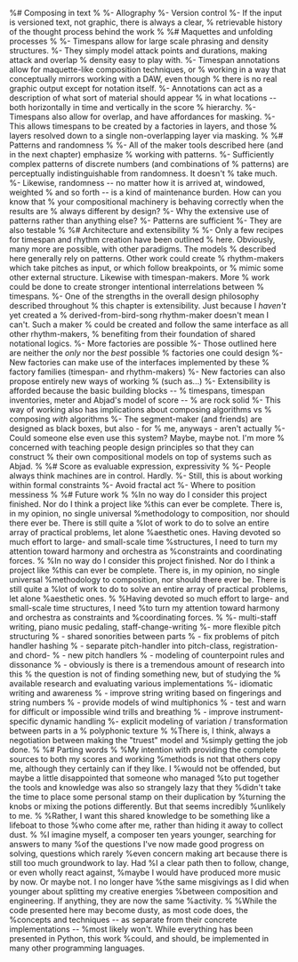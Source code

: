 
%# Composing in text
%
%-   Allography
%-   Version control
%-   If the input is versioned text, not graphic, there is always a clear,
%    retrievable history of the thought process behind the work
%
%# Maquettes and unfolding processes
%
%-   Timespans allow for large scale phrasing and density structures.
%-   They simply model attack points and durations, making attack and overlap
%    density easy to play with.
%-   Timespan annotations allow for maquette-like composition techniques, or
%    working in a way that conceptually mirrors working with a DAW, even though
%    there is no real graphic output except for notation itself.
%-   Annotations can act as a description of what sort of material should appear
%    in what locations -- both horizontally in time and vertically in the score
%    hierarchy.
%-   Timespans also allow for overlap, and have affordances for masking.
%-   This allows timespans to be created by a factories in layers, and those
%    layers resolved down to a single non-overlapping layer via masking.
%
%# Patterns and randomness
%
%-   All of the maker tools described here (and in the next chapter) emphasize
%    working with patterns.
%-   Sufficiently complex patterns of discrete numbers (and combinations of
%    patterns) are perceptually indistinguishable from randomness. It doesn't
%    take much.
%-   Likewise, randomness -- no matter how it is arrived at, windowed, weighted
%    and so forth -- is a kind of maintenance burden. How can you know that
%    your compositional machinery is behaving correctly when the results are
%    always different by design?
%-   Why the extensive use of patterns rather than anything else?
%-   Patterns are sufficient
%-   They are also testable
%
%# Architecture and extensibility
%
%-   Only a few recipes for timespan and rhythm creation have been outlined
%    here. Obviously, many more are possible, with other paradigms. The models
%    described here generally rely on patterns. Other work could create
%    rhythm-makers which take pitches as input, or which follow breakpoints, or
%    mimic some other external structure. Likewise with timespan-makers. More
%    work could be done to create stronger intentional interrelations between
%    timespans.
%-   One of the strengths in the overall design philosophy described throughout
%    this chapter is extensibility. Just because I *haven't* yet created a
%    derived-from-bird-song rhythm-maker doesn't mean I can't. Such a maker
%    could be created and follow the same interface as all other rhythm-makers,
%    benefiting from their foundation of shared notational logics.
%-   More factories are possible
%-   Those outlined here are neither the *only* nor the *best* possible
%    factories one could design
%-   New factories can make use of the interfaces implemented by these
%    factory families (timespan- and rhythm-makers)
%-   New factories can also propose entirely new ways of working
%    (such as...)
%-   Extensibility is afforded because the basic building blocks --
%    timespans, timespan inventories, meter and Abjad's model of score --
%    are rock solid
%-   This way of working also has implications about composing algorithms vs
%    composing *with* algorithms
%-   The segment-maker (and friends) are designed as black boxes, but also - for
%    me, anyways - aren't actually
%-   Could someone else even use this system? Maybe, maybe not. I'm more
%    concerned with teaching people design principles so that they can construct
%    their own compositional models on top of systems such as Abjad.
%
%# Score as evaluable expression, expressivity
%
%-   People always think machines are in control. Hardly.
%-   Still, this is about working within formal constraints
%-   Avoid fractal act
%-   Where to position messiness
%
%# Future work
%
%In no way do I consider this project finished. Nor do I think a project like
%this can ever be complete. There is, in my opinion, no single universal
%methodology to composition, nor should there ever be. There is still quite a
%lot of work to do to solve an entire array of practical problems, let alone
%aesthetic ones. Having devoted so much effort to large- and small-scale time
%structures, I need to turn my attention toward harmony and orchestra as
%constraints and coordinating forces.
%
%In no way do I consider this project finished. Nor do I think a project like
%this can ever be complete. There is, in my opinion, no single universal
%methodology to composition, nor should there ever be. There is still quite a
%lot of work to do to solve an entire array of practical problems, let alone
%aesthetic ones.
%
%Having devoted so much effort to large- and small-scale time structures, I need
%to turn my attention toward harmony and orchestra as constraints and
%coordinating forces.
%
%-   multi-staff writing, piano music pedaling, staff-change-writing
%-   more flexible pitch structuring
%    -   shared sonorities between parts
%    -   fix problems of pitch handler hashing
%    -   separate pitch-handler into pitch-class, registration- and chord-
%    -   new pitch handlers
%    -   modeling of counterpoint rules and dissonance
%        - obviously is there is a tremendous amount of research into this
%          the question is not of finding something new, but of studying the 
%          available research and evaluating various implementations
%-   idiomatic writing and awareness
%    -   improve string writing based on fingerings and string numbers
%    -   provide models of wind multiphonics
%    -   test and warn for difficult or impossible wind trills and breathing
%    -   improve instrument-specific dynamic handling
%-   explicit modeling of variation / transformation between parts in a
%    polyphonic texture
%
%There is, I think, always a negotiation between making the "truest" model and
%simply getting the job done.
%
%# Parting words
%
%My intention with providing the complete sources to both my scores and working
%methods is not that others copy me, although they certainly can if they like. I
%would not be offended, but maybe a little disappointed that someone who managed
%to put together the tools and knowledge was also so strangely lazy that they
%didn't take the time to place some personal stamp on their duplication by
%turning the knobs or mixing the potions differently. But that seems incredibly
%unlikely to me.
%
%Rather, I want this shared knowledge to be something like a lifeboat to those
%who come after me, rather than hiding it away to collect dust.
%
%I imagine myself, a composer ten years younger, searching for answers to many
%of the questions I've now made good progress on solving, questions which rarely
%even concern making art because there is still too much groundwork to lay. Had
%I a clear path then to follow, change, or even wholly react against,
%maybe I would have produced more music by now. Or maybe not. I no longer have
%the same misgivings as I did when younger about splitting my creative energies
%between composition and engineering. If anything, they are now the same
%activity.
%
%While the code presented here may become dusty, as most code does, the
%concepts and techniques -- as separate from their concrete implementations --
%most likely won't. While everything has been presented in Python, this work
%could, and should, be implemented in many other programming languages.
